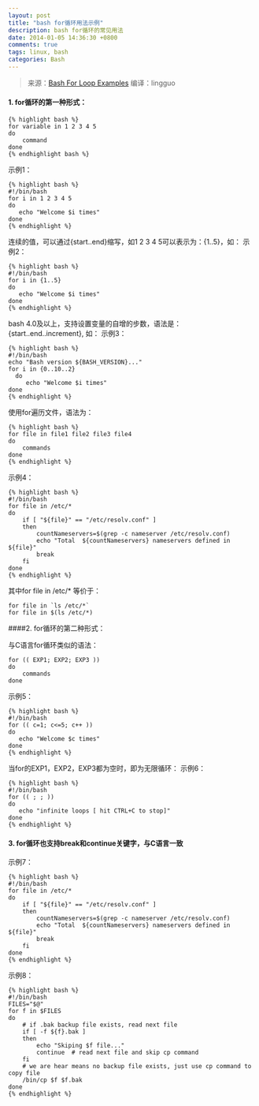 ```yaml
---
layout: post
title: "bash for循环用法示例"
description: bash for循环的常见用法
date: 2014-01-05 14:36:30 +0800
comments: true
tags: linux, bash
categories: Bash
---
```


>来源：[Bash For Loop Examples](http://www.cyberciti.biz/faq/bash-for-loop/)  编译：lingguo

#### 1. for循环的第一种形式：

    {% highlight bash %}
    for variable in 1 2 3 4 5
    do
        command
    done
    {% endhighlight bash %}

示例1：

    {% highlight bash %}
    #!/bin/bash
    for i in 1 2 3 4 5
    do
       echo "Welcome $i times"
    done
    {% endhighlight %}

连续的值，可以通过{start..end}缩写，如1 2 3 4 5可以表示为：{1..5}，如：
示例2：

    {% highlight bash %}
    #!/bin/bash
    for i in {1..5}
    do
       echo "Welcome $i times"
    done
    {% endhighlight %}


bash 4.0及以上，支持设置变量的自增的步数，语法是：{start..end..increment}, 如：
示例3：

    {% highlight bash %}
    #!/bin/bash
    echo "Bash version ${BASH_VERSION}..."
    for i in {0..10..2}
      do
         echo "Welcome $i times"
    done
    {% endhighlight %}

使用for遍历文件，语法为：

    {% highlight bash %}
    for file in file1 file2 file3 file4
    do
        commands
    done
    {% endhighlight %}

示例4：

    {% highlight bash %}
	#!/bin/bash
	for file in /etc/*
	do
		if [ "${file}" == "/etc/resolv.conf" ]
		then
			countNameservers=$(grep -c nameserver /etc/resolv.conf)
			echo "Total  ${countNameservers} nameservers defined in ${file}"
			break
		fi
	done
    {% endhighlight %}

 
其中for file in /etc/* 等价于：

	for file in `ls /etc/*`    
	for file in $(ls /etc/*)
 

####2. for循环的第二种形式：

与C语言for循环类似的语法：

	for (( EXP1; EXP2; EXP3 ))
	do
		commands
	done

示例5：

    {% highlight bash %}
	#!/bin/bash
	for (( c=1; c<=5; c++ ))
	do
	   echo "Welcome $c times"
	done
    {% endhighlight %}
 

当for的EXP1，EXP2，EXP3都为空时，即为无限循环：
示例6：

    {% highlight bash %}
	#!/bin/bash
	for (( ; ; ))
	do
	   echo "infinite loops [ hit CTRL+C to stop]"
	done
    {% endhighlight %}
 

#### 3. for循环也支持break和continue关键字，与C语言一致

示例7：

    {% highlight bash %}
	#!/bin/bash
	for file in /etc/*
	do
		if [ "${file}" == "/etc/resolv.conf" ]
		then
			countNameservers=$(grep -c nameserver /etc/resolv.conf)
			echo "Total  ${countNameservers} nameservers defined in ${file}"
			break
		fi
	done
    {% endhighlight %}
 

示例8：

    {% highlight bash %}
	#!/bin/bash
	FILES="$@"
	for f in $FILES
	do
		# if .bak backup file exists, read next file
		if [ -f ${f}.bak ]
		then
			echo "Skiping $f file..."
			continue  # read next file and skip cp command
		fi
		# we are hear means no backup file exists, just use cp command to copy file
		/bin/cp $f $f.bak
	done
    {% endhighlight %}

